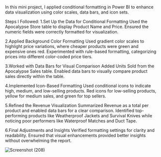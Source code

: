 In this mini project, I applied conditional formatting in Power BI to enhance data visualization using color scales, data bars, and icon sets.

Steps I Followed:
1.Set Up the Data for Conditional Formatting
Used the Apocalypse Store table to display Product Name and Price.
Ensured the numeric fields were correctly formatted for visualization.

2.Applied Background Color Formatting
Used gradient color scales to highlight price variations, where cheaper products were green and expensive ones red.
Experimented with rule-based formatting, categorizing prices into different color-coded price tiers.

3.Worked with Data Bars for Visual Comparison
Added Units Sold from the Apocalypse Sales table.
Enabled data bars to visually compare product sales directly within the table.

4.Implemented Icon-Based Formatting
Used conditional icons to indicate high, medium, and low-selling products.
Red icons for low-selling products, yellow for medium sales, and green for top sellers.

5.Refined the Revenue Visualization
Summarized Revenue as a total per product and enabled data bars for a clear comparison.
Identified top-performing products like Weatherproof Jackets and Survival Knives while noticing poor performers like Waterproof Matches and Duct Tape.

6.Final Adjustments and Insights
Verified formatting settings for clarity and readability.
Ensured that visual enhancements provided better insights without overwhelming the report.

![Screenshot (208)](https://github.com/user-attachments/assets/91e4050c-0688-4cfa-aa5f-5b1245972836)
